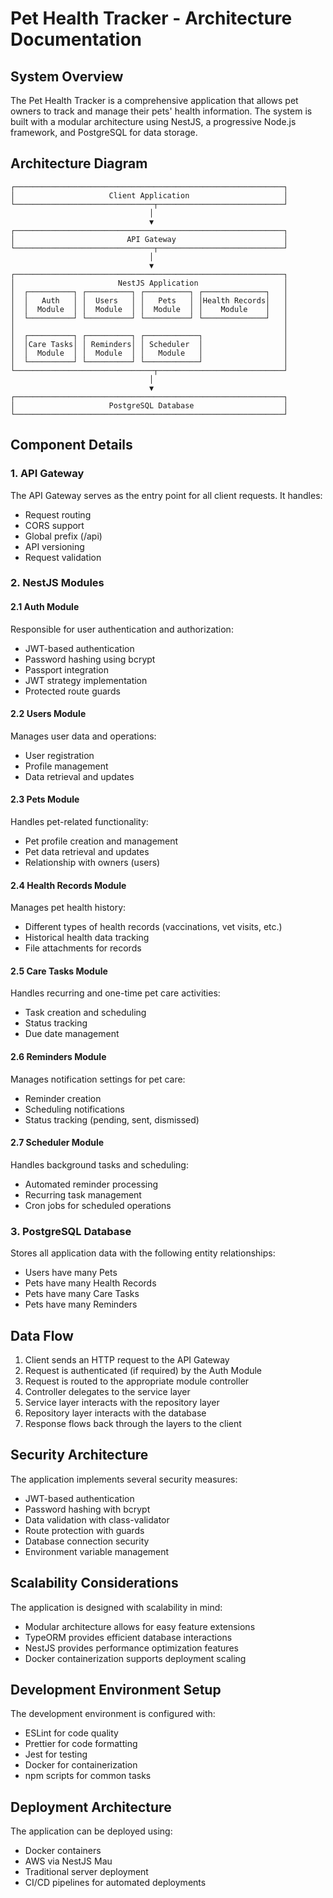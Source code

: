 # Pet Health Tracker - Architecture Documentation

## System Overview

The Pet Health Tracker is a comprehensive application that allows pet owners to track and manage their pets' health information. The system is built with a modular architecture using NestJS, a progressive Node.js framework, and PostgreSQL for data storage.

## Architecture Diagram

```
┌────────────────────────────────────────────────────────────┐
│                     Client Application                     │
└───────────────────────────────┬────────────────────────────┘
                               │
                               ▼
┌────────────────────────────────────────────────────────────┐
│                         API Gateway                        │
└───────────────────────────────┬────────────────────────────┘
                               │
                               ▼
┌────────────────────────────────────────────────────────────┐
│                       NestJS Application                   │
│  ┌──────────┐ ┌──────────┐ ┌──────────┐ ┌──────────────┐   │
│  │   Auth   │ │  Users   │ │   Pets   │ │Health Records│   │
│  │  Module  │ │  Module  │ │  Module  │ │    Module    │   │
│  └──────────┘ └──────────┘ └──────────┘ └──────────────┘   │
│                                                            │
│  ┌──────────┐ ┌──────────┐ ┌────────────┐                  │
│  │Care Tasks│ │ Reminders│ │ Scheduler  │                  │
│  │  Module  │ │  Module  │ │   Module   │                  │
│  └──────────┘ └──────────┘ └────────────┘                  │
└───────────────────────────────┬────────────────────────────┘
                               │
                               ▼
┌────────────────────────────────────────────────────────────┐
│                     PostgreSQL Database                    │
└────────────────────────────────────────────────────────────┘
```

## Component Details

### 1. API Gateway

The API Gateway serves as the entry point for all client requests. It handles:

- Request routing
- CORS support
- Global prefix (/api)
- API versioning
- Request validation

### 2. NestJS Modules

#### 2.1 Auth Module

Responsible for user authentication and authorization:

- JWT-based authentication
- Password hashing using bcrypt
- Passport integration
- JWT strategy implementation
- Protected route guards

#### 2.2 Users Module

Manages user data and operations:

- User registration
- Profile management
- Data retrieval and updates

#### 2.3 Pets Module

Handles pet-related functionality:

- Pet profile creation and management
- Pet data retrieval and updates
- Relationship with owners (users)

#### 2.4 Health Records Module

Manages pet health history:

- Different types of health records (vaccinations, vet visits, etc.)
- Historical health data tracking
- File attachments for records

#### 2.5 Care Tasks Module

Handles recurring and one-time pet care activities:

- Task creation and scheduling
- Status tracking
- Due date management

#### 2.6 Reminders Module

Manages notification settings for pet care:

- Reminder creation
- Scheduling notifications
- Status tracking (pending, sent, dismissed)

#### 2.7 Scheduler Module

Handles background tasks and scheduling:

- Automated reminder processing
- Recurring task management
- Cron jobs for scheduled operations

### 3. PostgreSQL Database

Stores all application data with the following entity relationships:

- Users have many Pets
- Pets have many Health Records
- Pets have many Care Tasks
- Pets have many Reminders

## Data Flow

1. Client sends an HTTP request to the API Gateway
2. Request is authenticated (if required) by the Auth Module
3. Request is routed to the appropriate module controller
4. Controller delegates to the service layer
5. Service layer interacts with the repository layer
6. Repository layer interacts with the database
7. Response flows back through the layers to the client

## Security Architecture

The application implements several security measures:

- JWT-based authentication
- Password hashing with bcrypt
- Data validation with class-validator
- Route protection with guards
- Database connection security
- Environment variable management

## Scalability Considerations

The application is designed with scalability in mind:

- Modular architecture allows for easy feature extensions
- TypeORM provides efficient database interactions
- NestJS provides performance optimization features
- Docker containerization supports deployment scaling

## Development Environment Setup

The development environment is configured with:

- ESLint for code quality
- Prettier for code formatting
- Jest for testing
- Docker for containerization
- npm scripts for common tasks

## Deployment Architecture

The application can be deployed using:

- Docker containers
- AWS via NestJS Mau
- Traditional server deployment
- CI/CD pipelines for automated deployments
